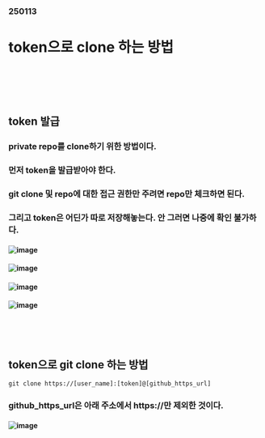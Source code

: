 ### 250113
# token으로 clone 하는 방법
### <br/><br/><br/>

## token 발급
### private repo를 clone하기 위한 방법이다.
### 먼저 token을 발급받아야 한다.
### git clone 및 repo에 대한 접근 권한만 주려면 repo만 체크하면 된다.
### 그리고 token은 어딘가 따로 저장해놓는다. 안 그러면 나중에 확인 불가하다.
#### ![image](https://github.com/user-attachments/assets/4306a42c-322c-4e04-ae51-ab2e31afbe90)
#### ![image](https://github.com/user-attachments/assets/14318ada-9b57-4557-b448-d9a163df1f99)
#### ![image](https://github.com/user-attachments/assets/4bc8c430-a772-4aac-af35-d48353946d6a)
#### ![image](https://github.com/user-attachments/assets/7cd6b79b-20a3-45fe-b3df-2ff11d4ae355)
### <br/><br/>

## token으로 git clone 하는 방법
```
git clone https://[user_name]:[token]@[github_https_url]
```
### github_https_url은 아래 주소에서 https:\/\/만 제외한 것이다.
#### ![image](https://github.com/user-attachments/assets/c0413ba7-d2da-49e2-b1bb-6c209237f6b2)
